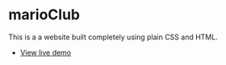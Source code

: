 # marioClub
This is a a website built completely using plain CSS and HTML.

- [View live demo](https://codepen.io/Faustin250/pen/JjdpxGL)